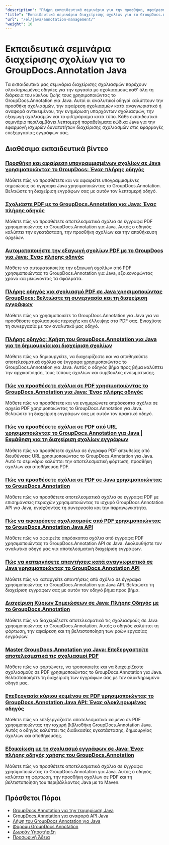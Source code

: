 ```yaml
---
"description": "Πλήρη εκπαιδευτικά σεμινάρια για την προσθήκη, αφαίρεση, ενημέρωση και διαχείριση σχολιασμών σε έγγραφα χρησιμοποιώντας το GroupDocs.Annotation για Java."
"title": "Εκπαιδευτικά σεμινάρια διαχείρισης σχολίων για το GroupDocs.Annotation Java"
"url": "/el/java/annotation-management/"
"weight": 10
---
```


# Εκπαιδευτικά σεμινάρια διαχείρισης σχολίων για το GroupDocs.Annotation Java

Τα εκπαιδευτικά μας σεμινάρια διαχείρισης σχολιασμών παρέχουν ολοκληρωμένες οδηγίες για την εργασία με σχολιασμούς καθ' όλη τη διάρκεια του κύκλου ζωής τους χρησιμοποιώντας το GroupDocs.Annotation για Java. Αυτοί οι αναλυτικοί οδηγοί καλύπτουν την προσθήκη σχολιασμών, την αφαίρεση σχολιασμών κατά αναγνωριστικό ή αναφορά αντικειμένου, την ενημέρωση υπαρχόντων σχολιασμών, την εξαγωγή σχολιασμών και το φιλτράρισμα κατά τύπο. Κάθε εκπαιδευτικό σεμινάριο περιλαμβάνει λεπτομερή παραδείγματα κώδικα Java για την εφαρμογή ισχυρών δυνατοτήτων διαχείρισης σχολιασμών στις εφαρμογές επεξεργασίας εγγράφων σας.

## Διαθέσιμα εκπαιδευτικά βίντεο

### [Προσθήκη και αφαίρεση υπογραμμισμένων σχολίων σε Java χρησιμοποιώντας το GroupDocs: Ένας πλήρης οδηγός](./java-groupdocs-annotate-add-remove-underline/)
Μάθετε πώς να προσθέτετε και να αφαιρείτε υπογραμμισμένες σημειώσεις σε έγγραφα Java χρησιμοποιώντας το GroupDocs.Annotation. Βελτιώστε τη διαχείριση εγγράφων σας με αυτόν τον λεπτομερή οδηγό.

### [Σχολιάστε PDF με το GroupDocs.Annotation για Java: Ένας πλήρης οδηγός](./annotate-pdfs-groupdocs-annotation-java-guide/)
Μάθετε πώς να προσθέτετε αποτελεσματικά σχόλια σε έγγραφα PDF χρησιμοποιώντας το GroupDocs.Annotation για Java. Αυτός ο οδηγός καλύπτει την εγκατάσταση, την προσθήκη σχολίων και την αποθήκευση αρχείων.

### [Αυτοματοποιήστε την εξαγωγή σχολίων PDF με το GroupDocs για Java: Ένας πλήρης οδηγός](./automate-pdf-annotation-extraction-groupdocs-java/)
Μάθετε να αυτοματοποιείτε την εξαγωγή σχολίων από PDF χρησιμοποιώντας το GroupDocs.Annotation για Java, εξοικονομώντας χρόνο και μειώνοντας τα σφάλματα.

### [Πλήρης οδηγός για σχολιασμό PDF σε Java χρησιμοποιώντας GroupDocs: Βελτιώστε τη συνεργασία και τη διαχείριση εγγράφων](./java-pdf-annotation-groupdocs-guide/)
Μάθετε πώς να χρησιμοποιείτε το GroupDocs.Annotation για Java για να προσθέσετε σχολιασμούς περιοχής και έλλειψης στα PDF σας. Ενισχύστε τη συνεργασία με τον αναλυτικό μας οδηγό.

### [Πλήρης οδηγός: Χρήση του GroupDocs.Annotation για Java για τη δημιουργία και διαχείριση σχολίων](./annotations-groupdocs-annotation-java-tutorial/)
Μάθετε πώς να δημιουργείτε, να διαχειρίζεστε και να αποθηκεύετε αποτελεσματικά σχόλια σε έγγραφα χρησιμοποιώντας το GroupDocs.Annotation για Java. Αυτός ο οδηγός βήμα προς βήμα καλύπτει την αρχικοποίηση, τους τύπους σχολίων και συμβουλές ενσωμάτωσης.

### [Πώς να προσθέσετε σχόλια σε PDF χρησιμοποιώντας το GroupDocs.Annotation για Java: Ένας πλήρης οδηγός](./annotate-pdfs-groupdocs-annotation-java/)
Μάθετε πώς να προσθέτετε και να ενημερώνετε απρόσκοπτα σχόλια σε αρχεία PDF χρησιμοποιώντας το GroupDocs.Annotation για Java. Βελτιώστε τη διαχείριση εγγράφων σας με αυτόν τον πρακτικό οδηγό.

### [Πώς να προσθέσετε σχόλια σε PDF από URL χρησιμοποιώντας το GroupDocs.Annotation για Java | Εκμάθηση για τη διαχείριση σχολίων εγγράφων](./annotate-pdfs-from-urls-groupdocs-java/)
Μάθετε πώς να προσθέτετε σχόλια σε έγγραφα PDF απευθείας από διευθύνσεις URL χρησιμοποιώντας το GroupDocs.Annotation για Java. Αυτό το σεμινάριο καλύπτει την αποτελεσματική φόρτωση, προσθήκη σχολίων και αποθήκευση PDF.

### [Πώς να προσθέσετε σχόλια σε PDF σε Java χρησιμοποιώντας το GroupDocs.Annotation](./java-pdf-annotation-groupdocs-java/)
Μάθετε πώς να προσθέτετε αποτελεσματικά σχόλια σε έγγραφα PDF με επισημάνσεις περιοχών χρησιμοποιώντας το ισχυρό GroupDocs.Annotation API για Java, ενισχύοντας τη συνεργασία και την παραγωγικότητα.

### [Πώς να αφαιρέσετε σχολιασμούς από PDF χρησιμοποιώντας το GroupDocs.Annotation Java API](./groupdocs-annotation-java-remove-pdf-annotations/)
Μάθετε πώς να αφαιρείτε απρόσκοπτα σχόλια από έγγραφα PDF χρησιμοποιώντας το GroupDocs.Annotation API σε Java. Ακολουθήστε τον αναλυτικό οδηγό μας για αποτελεσματική διαχείριση εγγράφων.

### [Πώς να καταργήσετε απαντήσεις κατά αναγνωριστικό σε Java χρησιμοποιώντας το GroupDocs.Annotation API](./java-groupdocs-annotation-remove-replies-by-id/)
Μάθετε πώς να καταργείτε απαντήσεις από σχόλια σε έγγραφα χρησιμοποιώντας το GroupDocs.Annotation για Java API. Βελτιώστε τη διαχείριση εγγράφων σας με αυτόν τον οδηγό βήμα προς βήμα.

### [Διαχείριση Κύριων Σημειώσεων σε Java: Πλήρης Οδηγός με το GroupDocs.Annotation](./groupdocs-annotation-java-manage-documents/)
Μάθετε πώς να διαχειρίζεστε αποτελεσματικά τις σχολιασμούς σε Java χρησιμοποιώντας το GroupDocs.Annotation. Αυτός ο οδηγός καλύπτει τη φόρτωση, την αφαίρεση και τη βελτιστοποίηση των ροών εργασίας εγγράφων.

### [Master GroupDocs.Annotation για Java: Επεξεργαστείτε αποτελεσματικά τις σχολιασμοί PDF](./groupdocs-annotation-java-modify-pdf-annotations/)
Μάθετε πώς να φορτώνετε, να τροποποιείτε και να διαχειρίζεστε σχολιασμούς σε PDF χρησιμοποιώντας το GroupDocs.Annotation για Java. Βελτιστοποιήστε τη διαχείριση των εγγράφων σας με τον ολοκληρωμένο οδηγό μας.

### [Επεξεργασία κύριου κειμένου σε PDF χρησιμοποιώντας το GroupDocs.Annotation Java API: Ένας ολοκληρωμένος οδηγός](./groupdocs-annotation-java-text-redaction-tutorial/)
Μάθετε πώς να επεξεργάζεστε αποτελεσματικά κείμενο σε PDF χρησιμοποιώντας την ισχυρή βιβλιοθήκη GroupDocs.Annotation Java. Αυτός ο οδηγός καλύπτει τις διαδικασίες εγκατάστασης, δημιουργίας σχολίων και αποθήκευσης.

### [Εξοικείωση με τη σχολιασμό εγγράφων σε Java: Ένας πλήρης οδηγός χρήσης του GroupDocs.Annotation](./mastering-document-annotation-groupdocs-java/)
Μάθετε πώς να προσθέτετε αποτελεσματικά σχόλια σε έγγραφα χρησιμοποιώντας το GroupDocs.Annotation για Java. Αυτός ο οδηγός καλύπτει τη φόρτωση, την προσθήκη σχολίων σε PDF και τη βελτιστοποίηση του περιβάλλοντος Java με το Maven.

## Πρόσθετοι Πόροι

- [GroupDocs.Annotation για την τεκμηρίωση Java](https://docs.groupdocs.com/annotation/java/)
- [GroupDocs.Annotation για αναφορά API Java](https://reference.groupdocs.com/annotation/java/)
- [Λήψη του GroupDocs.Annotation για Java](https://releases.groupdocs.com/annotation/java/)
- [Φόρουμ GroupDocs.Annotation](https://forum.groupdocs.com/c/annotation)
- [Δωρεάν Υποστήριξη](https://forum.groupdocs.com/)
- [Προσωρινή Άδεια](https://purchase.groupdocs.com/temporary-license/)